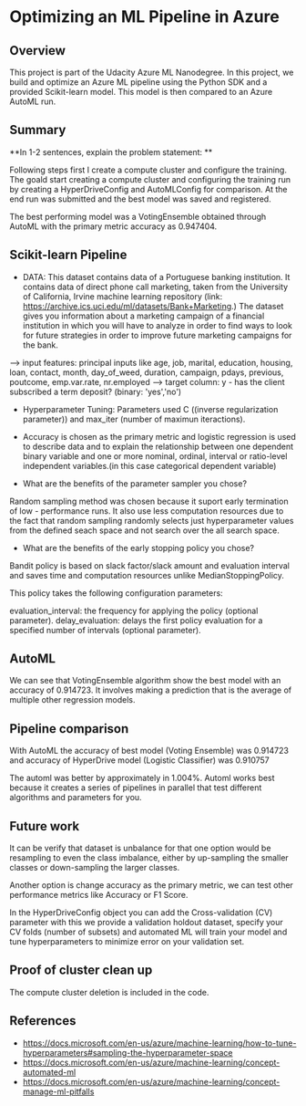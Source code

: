 # Optimizing an ML Pipeline in Azure

## Overview
This project is part of the Udacity Azure ML Nanodegree.
In this project, we build and optimize an Azure ML pipeline using the Python SDK and a provided Scikit-learn model.
This model is then compared to an Azure AutoML run.

## Summary
**In 1-2 sentences, explain the problem statement: **

Following steps first I create a compute cluster and configure the training. The goald start creating a compute cluster and configuring the training run by creating a HyperDriveConfig and AutoMLConfig for comparison. At the end run was submitted and the best model was saved and registered.

The best performing model was a VotingEnsemble obtained through AutoML with the primary metric accuracy as 0.947404.

## Scikit-learn Pipeline

* DATA: This dataset contains data of a Portuguese banking institution. It contains data of direct phone call marketing, taken from the University of California, Irvine machine learning repository (link: https://archive.ics.uci.edu/ml/datasets/Bank+Marketing.) 
The dataset gives you information about a marketing campaign of a financial institution in which you will have to analyze in order to find ways to look for future strategies in order to improve future marketing campaigns for the bank.
 
 --> input features: principal inputs like age, job, marital, education, housing, loan, contact, month, day_of_weed, duration, campaign, pdays, previous, poutcome, emp.var.rate, nr.employed
 --> target column: y - has the client subscribed a term deposit? (binary: 'yes','no')
 
* Hyperparameter Tuning: Parameters used C ((inverse regularization parameter)) and max_iter (number of maximun iteractions).

* Accuracy is chosen as the primary metric and logistic regression is used to describe data and to explain the relationship between one dependent binary variable and one or more nominal, ordinal, interval or ratio-level independent variables.(in this case categorical dependent variable)

* What are the benefits of the parameter sampler you chose?

Random sampling method was chosen because it suport early termination of low - performance runs. It also use less computation resources due to the fact that random sampling randomly selects just hyperparameter values from the defined seach space and not search over the all search space.

* What are the benefits of the early stopping policy you chose?

Bandit policy is based on slack factor/slack amount and evaluation interval and saves time and computation resources unlike MedianStoppingPolicy.

This policy takes the following configuration parameters:

evaluation_interval: the frequency for applying the policy (optional parameter).
delay_evaluation: delays the first policy evaluation for a specified number of intervals (optional parameter).

## AutoML

We can see that VotingEnsemble algorithm show the best model with an accuracy of 0.914723. It involves making a prediction that is the average of multiple other regression models.


## Pipeline comparison

With AutoML the accuracy of best model (Voting Ensemble) was 0.914723 and accuracy of HyperDrive model (Logistic Classifier) was 0.910757

The automl was better by approximately in 1.004%. Automl works best because it creates a series of pipelines in parallel that test different algorithms and parameters for you.

## Future work

It can be verify that dataset is unbalance for that one option would be resampling to even the class imbalance, either by up-sampling the smaller classes or down-sampling the larger classes.

Another option is change accuracy as the primary metric, we can test other performance metrics like Accuracy or F1 Score.

In the HyperDriveConfig object you can add the Cross-validation (CV) parameter with this we provide a validation holdout dataset, specify your CV folds (number of subsets) and automated ML will train your model and tune hyperparameters to minimize error on your validation set.

## Proof of cluster clean up

The compute cluster deletion is included in the code.

## References


- https://docs.microsoft.com/en-us/azure/machine-learning/how-to-tune-hyperparameters#sampling-the-hyperparameter-space 
- https://docs.microsoft.com/en-us/azure/machine-learning/concept-automated-ml 
- https://docs.microsoft.com/en-us/azure/machine-learning/concept-manage-ml-pitfalls 





